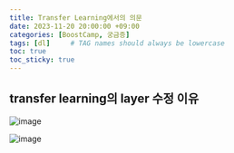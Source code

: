 ```yaml
---
title: Transfer Learning에서의 의문
date: 2023-11-20 20:00:00 +09:00
categories: [BoostCamp, 궁금증]
tags: [dl]     # TAG names should always be lowercase
toc: true
toc_sticky: true
---
```


## transfer learning의 layer 수정 이유
![image](https://cdn.jsdelivr.net/gh/lostdesire/lostdesire.github.io/_posts/image/transfer_1.png)

![image](https://cdn.jsdelivr.net/gh/lostdesire/lostdesire.github.io/_posts/image/transfer_2.png)
